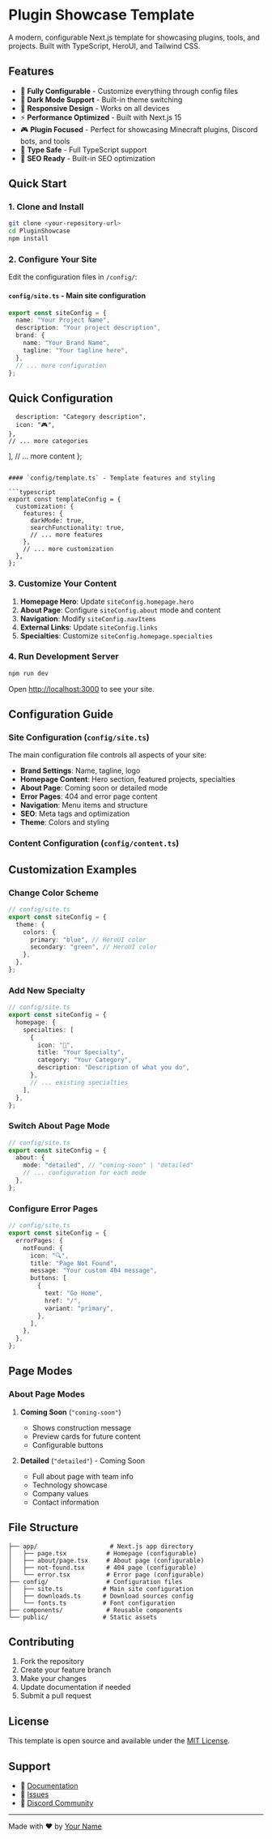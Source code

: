 # Plugin Showcase Template

A modern, configurable Next.js template for showcasing plugins, tools, and projects. Built with TypeScript, HeroUI, and Tailwind CSS.

## Features

- 🎨 **Fully Configurable** - Customize everything through config files
- 🌙 **Dark Mode Support** - Built-in theme switching
- 📱 **Responsive Design** - Works on all devices
- ⚡ **Performance Optimized** - Built with Next.js 15
- 🎮 **Plugin Focused** - Perfect for showcasing Minecraft plugins, Discord bots, and tools
- 🔧 **Type Safe** - Full TypeScript support
- 🎯 **SEO Ready** - Built-in SEO optimization

## Quick Start

### 1. Clone and Install

```bash
git clone <your-repository-url>
cd PluginShowcase
npm install
```

### 2. Configure Your Site

Edit the configuration files in `/config/`:

#### `config/site.ts` - Main site configuration

```typescript
export const siteConfig = {
  name: "Your Project Name",
  description: "Your project description",
  brand: {
    name: "Your Brand Name",
    tagline: "Your tagline here",
  },
  // ... more configuration
};
```

## Quick Configuration

      description: "Category description",
      icon: "🎮",
    },
    // ... more categories

],
// ... more content
};

````

#### `config/template.ts` - Template features and styling

```typescript
export const templateConfig = {
  customization: {
    features: {
      darkMode: true,
      searchFunctionality: true,
      // ... more features
    },
    // ... more customization
  },
};
````

### 3. Customize Your Content

1. **Homepage Hero**: Update `siteConfig.homepage.hero`
2. **About Page**: Configure `siteConfig.about` mode and content
3. **Navigation**: Modify `siteConfig.navItems`
4. **External Links**: Update `siteConfig.links`
5. **Specialties**: Customize `siteConfig.homepage.specialties`

### 4. Run Development Server

```bash
npm run dev
```

Open [http://localhost:3000](http://localhost:3000) to see your site.

## Configuration Guide

### Site Configuration (`config/site.ts`)

The main configuration file controls all aspects of your site:

- **Brand Settings**: Name, tagline, logo
- **Homepage Content**: Hero section, featured projects, specialties
- **About Page**: Coming soon or detailed mode
- **Error Pages**: 404 and error page content
- **Navigation**: Menu items and structure
- **SEO**: Meta tags and optimization
- **Theme**: Colors and styling

### Content Configuration (`config/content.ts`)

## Customization Examples

### Change Color Scheme

```typescript
// config/site.ts
export const siteConfig = {
  theme: {
    colors: {
      primary: "blue", // HeroUI color
      secondary: "green", // HeroUI color
    },
  },
};
```

### Add New Specialty

```typescript
// config/site.ts
export const siteConfig = {
  homepage: {
    specialties: [
      {
        icon: "🚀",
        title: "Your Specialty",
        category: "Your Category",
        description: "Description of what you do",
      },
      // ... existing specialties
    ],
  },
};
```

### Switch About Page Mode

```typescript
// config/site.ts
export const siteConfig = {
  about: {
    mode: "detailed", // "coming-soon" | "detailed"
    // ... configuration for each mode
  },
};
```

### Configure Error Pages

```typescript
// config/site.ts
export const siteConfig = {
  errorPages: {
    notFound: {
      icon: "🔍",
      title: "Page Not Found",
      message: "Your custom 404 message",
      buttons: [
        {
          text: "Go Home",
          href: "/",
          variant: "primary",
        },
      ],
    },
  },
};
```

## Page Modes

### About Page Modes

1. **Coming Soon** (`"coming-soon"`)

   - Shows construction message
   - Preview cards for future content
   - Configurable buttons

2. **Detailed** (`"detailed"`) - Coming Soon
   - Full about page with team info
   - Technology showcase
   - Company values
   - Contact information

## File Structure

```
├── app/                    # Next.js app directory
│   ├── page.tsx           # Homepage (configurable)
│   ├── about/page.tsx     # About page (configurable)
│   ├── not-found.tsx      # 404 page (configurable)
│   └── error.tsx          # Error page (configurable)
├── config/                # Configuration files
│   ├── site.ts           # Main site configuration
│   ├── downloads.ts      # Download sources config
│   └── fonts.ts          # Font configuration
├── components/            # Reusable components
└── public/               # Static assets
```

## Contributing

1. Fork the repository
2. Create your feature branch
3. Make your changes
4. Update documentation if needed
5. Submit a pull request

## License

This template is open source and available under the [MIT License](LICENSE).

## Support

- 📖 [Documentation](docs/)
- 🐛 [Issues](https://github.com/your-repo/issues)
- 💬 [Discord Community](your-discord-link)

---

Made with ❤️ by [Your Name](your-website)
